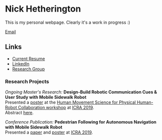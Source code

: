 # Nick Hetherington
This is my personal webpage. Clearly it's a work in progress :)

[Email](mailto:nicholas.j.hetherington@gmail.com)

## Links
* [Current Resume](Nick_Hetherington_Resume_June2019.pdf)
* [LinkedIn](https://www.linkedin.com/in/nickhetherington/)
* [Research Group](http://caris.mech.ubc.ca)

### Research Projects

*Ongoing Master's Research:* **Design-Build Robotic Communication Cues & User Study with Mobile Sidewalk Robot**<br>
Presented a [poster](Towards_Social-Acceptability_of_Mobile_Robots_through_Visual_Communication_Cues-Hetherington-HMS_ICRA_2019-Poster.pdf) at the [Human Movement Science for Physical Human-Robot Collaboration workshop](http://hms2019icra.mit.edu/) at [ICRA 2019](https://www.icra2019.org/). <br>
Abstract [here](Towards_Social-Acceptability_of_Mobile_Robots_through_Visual_Communication_Cues-Hetherington-HMS_ICRA_2019-Extended_Abstract.pdf).

*Conference Publication:* **Pedestrian Following for Autonomous Navigation with Mobile Sidewalk Robot**<br>
Presented a [paper](Group_Surfing:_A_Pedestrian-Based_Approach_to_Sidewalk_Navigation-Paper.pdf) and [poster](Group_Surfing:_A_Pedestrian-Based_Approach_to_Sidewalk_Navigation-Poster.pdf) at [ICRA 2019](https://www.icra2019.org/).
